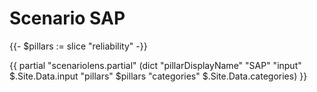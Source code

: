 # Scenario SAP

{{- $pillars := slice "reliability" -}}

{{ partial "scenariolens.partial" (dict "pillarDisplayName" "SAP" "input" $.Site.Data.input "pillars" $pillars "categories" $.Site.Data.categories) }}